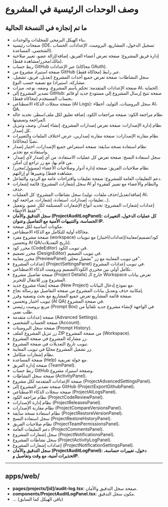# وصف الوحدات الرئيسية في المشروع

## ما تم إنجازه في النسخة الحالية
- بناء الهيكل البرمجي للمجلدات والوحدات.
- صفحات رئيسية (IDE، تسجيل الدخول، المشاريع، البرومبت، الإعدادات، الحساب الشخصي، المساعدة).
- إدارة فريق المشروع: صفحة تعرض أعضاء الفريق، إضافة/إزالة عضو، تغيير صلاحية (مالك/محرر/مشاهدة فقط).
- ربط حساب GitHub عبر الإعدادات (محاكاة OAuth).
- صفحة استيراد مشروع من GitHub عبر رابط (محاكاة فقط).
- سجل النشاطات: صفحة تعرض جميع أحداث المشروع (تعديل، فريق، تشغيل، مشاركة، استيراد) مع تصفية حسب النوع.
- صفحة الإعدادات المتقدمة: تحكم باسم المشروع، وصفه، نوعه، ميزات AI، الحماية.
- تصدير المشروع إلى GitHub: صفحة تتيح إرسال المشروع إلى مستودع جديد أو قائم بحساب المستخدم (محاكاة فقط).
- صفحة سجلات الذكاء الاصطناعي (AI Logs): سجل البرومبتات، التوليد، أخطاء AI، QA.
- نظام مراجعة الكود: صفحة مراجعات الكود، إضافة تعليق لكل ملف/سطر، تحديد حالة المراجعة وتصفيتها.
- نظام إدارة الإصدارات: صفحة تعرض إصدارات المشروع، إنشاء إصدار، وصف وتنزيل كل إصدار.
- نظام مقارنة الإصدارات: صفحة مقارنة إصدارين، عرض اختلاف الملفات والتغييرات نصيًا (محاكاة).
- نظام استعادة نسخة سابقة: صفحة استعراض جميع الإصدارات، اختيار إصدار واستعادته مع تحذير.
- سجل استعادة النسخ: صفحة تعرض كل عمليات الاستعادة، من أي إصدار لأي إصدار، من قام بها، مع زر تراجع إن أمكن.
- نظام صلاحيات الفريق: صفحة إدارة أدوار وصلاحيات الأعضاء (مسؤول/محرر/مشاهدة فقط) وتغييرها أو إزالتهم.
- دعم التعليقات العامة للمشروع: صفحة تعليقات واقتراحات عامة مع الردود والتفاعل.
- سجل إشعارات المشروع: قائمة إشعارات AI والنظام والأعضاء مع تمييز كمقروء أو حذف.
- سجل نشاطات المشروع: كل العمليات (إضافة/تعديل/حذف ملفات، توليد AI، تعليقات، إصدارات، استعادة، إشعارات، مراجعة كود...).
- إعدادات إشعارات المشروع: تحديد أنواع الإشعارات المستلمة لكل عضو، وتفعيل "فقط الأخطاء".
- **سجل التدقيق والأمان (ProjectAuditLogPanel): كل عمليات الدخول، التغييرات الحساسة، والتنبيهات الأمنية مع التفاصيل وعنوان IP.**
- مكونات أساسية لكل صفحة.
- محاكاة أولية للتكامل مع الذكاء الاصطناعي.
- صفحة مشروع مفرد (workspace) مع تبويبات (كود/تصميم/معاينة/إعدادات/اختبار وتحسين AI QA/تاريخ التعديلات).
- محرر كود (CodeEditor) في تبويب الكود.
- محرر تصميم (DesignEditor) في تبويب التصميم.
- محرر معاينة (PreviewPanel) في تبويب المعاينة مع زر "تشغيل محلي".
- إعدادات المشروع (ProjectSettingsPanel) في تبويب إعدادات المشروع.
- تكامل أولي بين محرري الكود/التصميم وبرومبت الذكاء الاصطناعي.
- صفحة تفاصيل مشروع (Project Details) خارج الـ Workspace تعرض بيانات المشروع وزر للانتقال للتحرير.
- صفحة إنشاء مشروع جديد (New Project) مع نموذج إدخال البيانات.
- إمكانية حذف وتعديل بيانات المشروع من صفحة التفاصيل مع رسالة نجاح.
- صفحة قائمة المشاريع تعرض جميع المشاريع مع بحث وتصفية وفرز.
- تبويب اختبار وتحسين (AI QA) في صفحة المشروع.
- مربع برومبت رئيسي (Prompt Box) في الواجهة لإنشاء مشروع جديد تلقائياً من طلب نصي.
- صفحة إعدادات متقدمة (Advanced Settings).
- صفحة الحساب الشخصي (Account).
- صفحة سجل البرومبتات (Prompt History).
- زر تنزيل المشروع كملف ZIP من صفحة المشروع (Workspace).
- زر مشاركة المشروع في صفحة المشروع.
- تبويب تاريخ التعديلات في صفحة المشروع.
- زر تشغيل المشروع محليًا في تبويب المعاينة.
- نظام إشعارات متكامل.
- صفحة المساعدة (Help) مع جولة تعريفية.
- صفحة إدارة الفريق (TeamPanel).
- ربط حساب GitHub وصفحة استيراد مشروع.
- صفحة سجل النشاطات (ActivityPanel).
- صفحة الإعدادات المتقدمة لكل مشروع (ProjectAdvancedSettingsPanel).
- صفحة تصدير المشروع إلى GitHub (ProjectExportGithubPanel).
- صفحة سجلات الذكاء الاصطناعي (ProjectAILogsPanel).
- نظام مراجعة الكود (ProjectCodeReviewPanel).
- نظام إدارة الإصدارات (ProjectReleasesPanel).
- نظام مقارنة الإصدارات (ProjectCompareVersionsPanel).
- نظام استعادة نسخة سابقة (ProjectRestoreVersionPanel).
- سجل استعادة النسخ (ProjectRestoreHistoryPanel).
- نظام صلاحيات الفريق (ProjectTeamPermissionsPanel).
- دعم التعليقات العامة (ProjectCommentsPanel).
- سجل إشعارات المشروع (ProjectNotificationsPanel).
- سجل نشاطات المشروع (ProjectActivityLogPanel).
- إعدادات إشعارات المشروع (ProjectNotificationSettingsPanel).
- **سجل التدقيق والأمان (ProjectAuditLogPanel): دخول، تغييرات حساسة، تحذيرات أمنية، مع وقت وتفاصيل وIP.**

---

## apps/web/
- **pages/projects/[id]/audit-log.tsx**: صفحة سجل التدقيق والأمان.
- **components/ProjectAuditLogPanel.tsx**: مكون سجل التدقيق.
- ... (باقي الهيكل كما السابق)